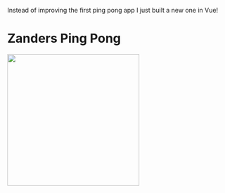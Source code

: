 Instead of improving the first ping pong app I just built a new one in Vue!

# Zanders Ping Pong

<img src="https://github.com/user-attachments/assets/ccab21f5-d069-4600-8907-89a84d1c4b6a" width="300">